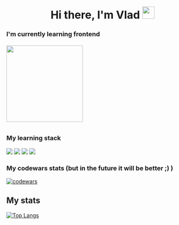 <h1 align="center">Hi there, I'm Vlad
<img src="https://github.com/blackcater/blackcater/raw/main/images/Hi.gif" height="32"/></h1>

<h3 align="left">I'm currently learning frontend</h3>
<h6 align="left"><img width="200px" src="https://user-images.githubusercontent.com/74038190/212748842-9fcbad5b-6173-4175-8a61-521f3dbb7514.gif"/></h6>
<h3 align="centr"> My learning stack </h3>
<img src="https://img.shields.io/badge/javascript-%23323330.svg?style=for-the-badge&logo=javascript&logoColor=%23F7DF1E"/>
<img src="https://img.shields.io/badge/TypeScript-007ACC?style=for-the-badge&logo=typescript&logoColor=white"/>
<img src="https://img.shields.io/badge/html5-%23E34F26.svg?style=for-the-badge&logo=html5&logoColor=white"/>
<img src="https://img.shields.io/badge/css3-%231572B6.svg?style=for-the-badge&logo=css3&logoColor=white"/>

<h3>My codewars stats (but in the future it will be better ;) )</h3>

[![codewars](https://www.codewars.com/users/deuxego/badges/small)](https://www.codewars.com/users/deuxego) 

<h2>My stats</h2>

[![Top Langs](https://github-readme-stats.vercel.app/api/top-langs/?username=anuraghazra&layout=compact)](https://github.com/anuraghazra/github-readme-stats)
